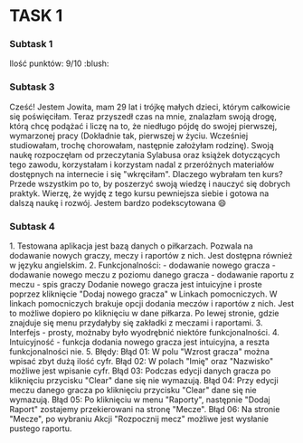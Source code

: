 <h1>TASK 1 </h1>
<h3>Subtask 1</h3>
Ilość punktów: 9/10 :blush:
<h3>Subtask 3 </h3>
Cześć! Jestem Jowita, mam 29 lat i trójkę małych dzieci, którym całkowicie się poświęciłam. Teraz przyszedł czas na mnie, znalazłam swoją drogę, którą chcę podążać i liczę na to, że niedługo pójdę do swojej pierwszej, wymarzonej pracy (Dokładnie tak, pierwszej w życiu. Wcześniej studiowałam, trochę chorowałam, następnie założyłam rodzinę). Swoją naukę rozpoczęłam od przeczytania Sylabusa oraz książek dotyczących tego zawodu, korzystałam i korzystam nadal z przeróżnych materiałów dostępnych na internecie i się "wkręciłam". Dlaczego wybrałam ten kurs? Przede wszystkim po to, by poszerzyć swoją wiedzę i nauczyć się dobrych praktyk. Wierzę, że wyjdę z tego kursu pewniejsza siebie i gotowa na dalszą naukę i rozwój. Jestem bardzo podekscytowana 😄
<h3> Subtask 4 </h3>
1. Testowana aplikacja jest bazą danych o piłkarzach. Pozwala na dodawanie nowych graczy, meczy i raportów z nich. Jest dostępna również w języku angielskim.
2. Funkcjonalności:
- dodawanie nowego gracza
- dodawanie nowego meczu z poziomu danego gracza
- dodawanie raportu z meczu 
- spis graczy 
Dodanie nowego gracza jest intuicyjne i proste poprzez kliknięcie "Dodaj nowego gracza" w Linkach pomocniczych. W linkach pomocniczych brakuje opcji dodania meczów i raportów z nich. Jest to możliwe dopiero po kliknięciu w dane piłkarza. Po lewej stronie, gdzie znajduje się menu przydałyby się zakładki z meczami i raportami. 
3. Interfejs - prosty, możnaby było wyodrębnić niektóre funkcjonalności.
4. Intuicyjność - funkcja dodania nowego gracza jest intuicyjna, a reszta funkcjonalności nie.
5. Błędy:
Błąd 01: W polu "Wzrost gracza" można wpisać zbyt dużą ilość cyfr. 
Błąd 02: W polach "Imię" oraz "Nazwisko" możliwe jest wpisanie cyfr. 
Błąd 03: Podczas edycji danych gracza po kliknięciu przycisku "Clear" dane się nie wymazują. 
Błąd 04: Przy edycji meczu danego gracza po kliknięciu przycisku "Clear" dane się nie wymazują. 
Błąd 05: Po kliknięciu w menu "Raporty", następnie "Dodaj Raport" zostajemy przekierowani na stronę "Mecze". 
Błąd 06: Na stronie "Mecze", po wybraniu Akcji "Rozpocznij mecz" możliwe jest wysłanie pustego raportu. 

 

